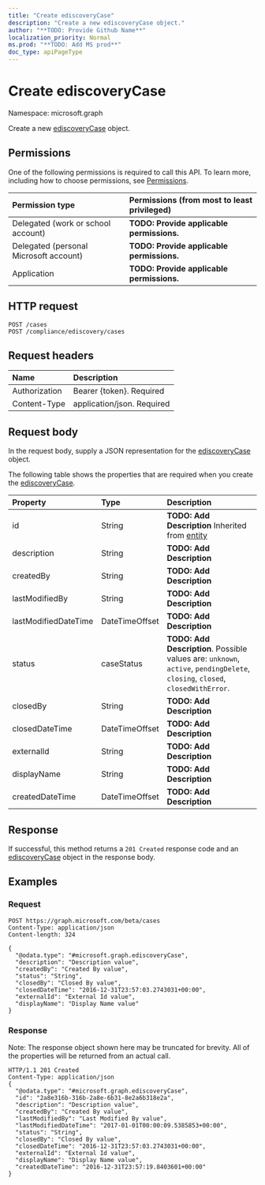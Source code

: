 ```yaml
---
title: "Create ediscoveryCase"
description: "Create a new ediscoveryCase object."
author: "**TODO: Provide Github Name**"
localization_priority: Normal
ms.prod: "**TODO: Add MS prod**"
doc_type: apiPageType
---
```


# Create ediscoveryCase

Namespace: microsoft.graph

Create a new [ediscoveryCase](../resources/ediscoverycase.md) object.

## Permissions
One of the following permissions is required to call this API. To learn more, including how to choose permissions, see [Permissions](/concepts/permissions-reference.md).

|Permission type|Permissions (from most to least privileged)|
|:---|:---|
|Delegated (work or school account)|**TODO: Provide applicable permissions.**|
|Delegated (personal Microsoft account)|**TODO: Provide applicable permissions.**|
|Application|**TODO: Provide applicable permissions.**|

## HTTP request
<!-- {
  "blockType": "ignored"
}
-->
``` http
POST /cases
POST /compliance/ediscovery/cases
```

## Request headers
|Name|Description|
|:---|:---|
|Authorization|Bearer {token}. Required|
|Content-Type|application/json. Required|

## Request body
In the request body, supply a JSON representation for the [ediscoveryCase](../resources/ediscoverycase.md) object.

The following table shows the properties that are required when you create the [ediscoveryCase](../resources/ediscoverycase.md).

|Property|Type|Description|
|:---|:---|:---|
|id|String|**TODO: Add Description** Inherited from [entity](../resources/entity.md)|
|description|String|**TODO: Add Description**|
|createdBy|String|**TODO: Add Description**|
|lastModifiedBy|String|**TODO: Add Description**|
|lastModifiedDateTime|DateTimeOffset|**TODO: Add Description**|
|status|caseStatus|**TODO: Add Description**. Possible values are: `unknown`, `active`, `pendingDelete`, `closing`, `closed`, `closedWithError`.|
|closedBy|String|**TODO: Add Description**|
|closedDateTime|DateTimeOffset|**TODO: Add Description**|
|externalId|String|**TODO: Add Description**|
|displayName|String|**TODO: Add Description**|
|createdDateTime|DateTimeOffset|**TODO: Add Description**|



## Response
If successful, this method returns a `201 Created` response code and an [ediscoveryCase](../resources/ediscoverycase.md) object in the response body.

## Examples

### Request
<!-- {
  "blockType": "request",
  "name": "create_ediscoverycase_from_cases"
}
-->
``` http
POST https://graph.microsoft.com/beta/cases
Content-Type: application/json
Content-length: 324

{
  "@odata.type": "#microsoft.graph.ediscoveryCase",
  "description": "Description value",
  "createdBy": "Created By value",
  "status": "String",
  "closedBy": "Closed By value",
  "closedDateTime": "2016-12-31T23:57:03.2743031+00:00",
  "externalId": "External Id value",
  "displayName": "Display Name value"
}
```

### Response
Note: The response object shown here may be truncated for brevity. All of the properties will be returned from an actual call.
<!-- {
  "blockType": "response",
  "truncated": true,
  "@odata.type": "microsoft.graph.ediscoverycase"
}
-->
``` http
HTTP/1.1 201 Created
Content-Type: application/json
{
  "@odata.type": "#microsoft.graph.ediscoveryCase",
  "id": "2a8e316b-316b-2a8e-6b31-8e2a6b318e2a",
  "description": "Description value",
  "createdBy": "Created By value",
  "lastModifiedBy": "Last Modified By value",
  "lastModifiedDateTime": "2017-01-01T00:00:09.5385853+00:00",
  "status": "String",
  "closedBy": "Closed By value",
  "closedDateTime": "2016-12-31T23:57:03.2743031+00:00",
  "externalId": "External Id value",
  "displayName": "Display Name value",
  "createdDateTime": "2016-12-31T23:57:19.8403601+00:00"
}
```

